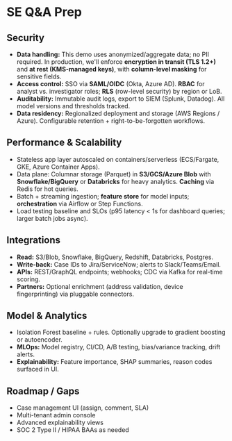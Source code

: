 # SE Q&A Prep

## Security
- **Data handling:** This demo uses anonymized/aggregate data; no PII required. In production, we'll enforce **encryption in transit (TLS 1.2+)** and **at rest (KMS-managed keys)**, with **column-level masking** for sensitive fields.
- **Access control:** SSO via **SAML/OIDC** (Okta, Azure AD). **RBAC** for analyst vs. investigator roles; **RLS** (row-level security) by region or LoB.
- **Auditability:** Immutable audit logs, export to SIEM (Splunk, Datadog). All model versions and thresholds tracked.
- **Data residency:** Regionalized deployment and storage (AWS Regions / Azure). Configurable retention + right-to-be-forgotten workflows.

## Performance & Scalability
- Stateless app layer autoscaled on containers/serverless (ECS/Fargate, GKE, Azure Container Apps).
- Data plane: Columnar storage (Parquet) in **S3/GCS/Azure Blob** with **Snowflake/BigQuery** or **Databricks** for heavy analytics. **Caching** via Redis for hot queries.
- Batch + streaming ingestion; **feature store** for model inputs; **orchestration** via Airflow or Step Functions.
- Load testing baseline and SLOs (p95 latency < 1s for dashboard queries; larger batch jobs async).

## Integrations
- **Read:** S3/Blob, Snowflake, BigQuery, Redshift, Databricks, Postgres.
- **Write-back:** Case IDs to Jira/ServiceNow; alerts to Slack/Teams/Email.
- **APIs:** REST/GraphQL endpoints; webhooks; CDC via Kafka for real-time scoring.
- **Partners:** Optional enrichment (address validation, device fingerprinting) via pluggable connectors.

## Model & Analytics
- Isolation Forest baseline + rules. Optionally upgrade to gradient boosting or autoencoder.
- **MLOps:** Model registry, CI/CD, A/B testing, bias/variance tracking, drift alerts.
- **Explainability:** Feature importance, SHAP summaries, reason codes surfaced in UI.

## Roadmap / Gaps
- Case management UI (assign, comment, SLA)
- Multi-tenant admin console
- Advanced explainability views
- SOC 2 Type II / HIPAA BAAs as needed

